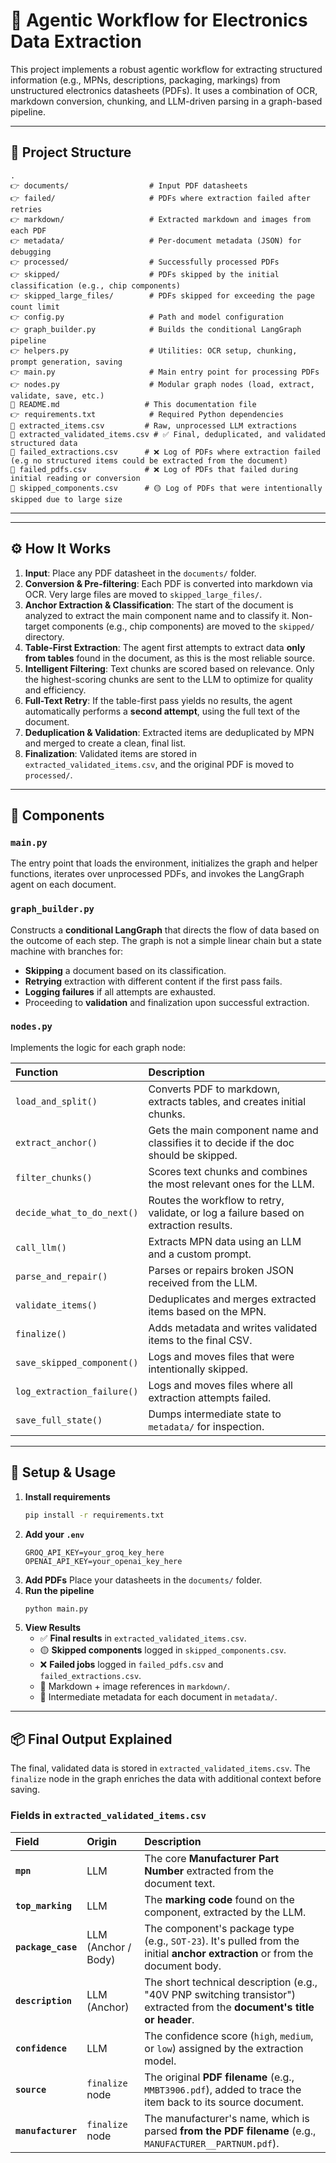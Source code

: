 # 🧠 Agentic Workflow for Electronics Data Extraction

This project implements a robust agentic workflow for extracting structured information (e.g., MPNs, descriptions, packaging, markings) from unstructured electronics datasheets (PDFs). It uses a combination of OCR, markdown conversion, chunking, and LLM-driven parsing in a graph-based pipeline.

---

## 📁 Project Structure

```
.
👉 documents/                  # Input PDF datasheets
👉 failed/                     # PDFs where extraction failed after retries
👉 markdown/                   # Extracted markdown and images from each PDF
👉 metadata/                   # Per-document metadata (JSON) for debugging
👉 processed/                  # Successfully processed PDFs
👉 skipped/                    # PDFs skipped by the initial classification (e.g., chip components)
👉 skipped_large_files/        # PDFs skipped for exceeding the page count limit
👉 config.py                   # Path and model configuration
👉 graph_builder.py            # Builds the conditional LangGraph pipeline
👉 helpers.py                  # Utilities: OCR setup, chunking, prompt generation, saving
👉 main.py                     # Main entry point for processing PDFs
👉 nodes.py                    # Modular graph nodes (load, extract, validate, save, etc.)
📄 README.md                   # This documentation file
👉 requirements.txt            # Required Python dependencies
📄 extracted_items.csv         # Raw, unprocessed LLM extractions
📄 extracted_validated_items.csv # ✅ Final, deduplicated, and validated structured data
📄 failed_extractions.csv      # ❌ Log of PDFs where extraction failed (e.g no structured items could be extracted from the document)
📄 failed_pdfs.csv             # ❌ Log of PDFs that failed during initial reading or conversion
📄 skipped_components.csv      # 🟡 Log of PDFs that were intentionally skipped due to large size

```

---

---
## ⚙️ How It Works

1.  **Input**: Place any PDF datasheet in the `documents/` folder.
2.  **Conversion & Pre-filtering**: Each PDF is converted into markdown via OCR. Very large files are moved to `skipped_large_files/`.
3.  **Anchor Extraction & Classification**: The start of the document is analyzed to extract the main component name and to classify it. Non-target components (e.g., chip components) are moved to the `skipped/` directory.
4.  **Table-First Extraction**: The agent first attempts to extract data **only from tables** found in the document, as this is the most reliable source.
5.  **Intelligent Filtering**: Text chunks are scored based on relevance. Only the highest-scoring chunks are sent to the LLM to optimize for quality and efficiency.
6.  **Full-Text Retry**: If the table-first pass yields no results, the agent automatically performs a **second attempt**, using the full text of the document.
7.  **Deduplication & Validation**: Extracted items are deduplicated by MPN and merged to create a clean, final list.
8.  **Finalization**: Validated items are stored in `extracted_validated_items.csv`, and the original PDF is moved to `processed/`.

---

## 🧱 Components

### `main.py`
The entry point that loads the environment, initializes the graph and helper functions, iterates over unprocessed PDFs, and invokes the LangGraph agent on each document.

### `graph_builder.py`
Constructs a **conditional LangGraph** that directs the flow of data based on the outcome of each step. The graph is not a simple linear chain but a state machine with branches for:
* **Skipping** a document based on its classification.
* **Retrying** extraction with different content if the first pass fails.
* **Logging failures** if all attempts are exhausted.
* Proceeding to **validation** and finalization upon successful extraction.

### `nodes.py`
Implements the logic for each graph node:

| Function | Description |
| :--- | :--- |
| `load_and_split()` | Converts PDF to markdown, extracts tables, and creates initial chunks. |
| `extract_anchor()` | Gets the main component name and classifies it to decide if the doc should be skipped. |
| `filter_chunks()` | Scores text chunks and combines the most relevant ones for the LLM. |
| `decide_what_to_do_next()` | Routes the workflow to retry, validate, or log a failure based on extraction results. |
| `call_llm()` | Extracts MPN data using an LLM and a custom prompt. |
| `parse_and_repair()` | Parses or repairs broken JSON received from the LLM. |
| `validate_items()` | Deduplicates and merges extracted items based on the MPN. |
| `finalize()` | Adds metadata and writes validated items to the final CSV. |
| `save_skipped_component()` | Logs and moves files that were intentionally skipped. |
| `log_extraction_failure()` | Logs and moves files where all extraction attempts failed. |
| `save_full_state()` | Dumps intermediate state to `metadata/` for inspection. |

---
## 🔧 Setup & Usage

1.  **Install requirements**
    ```bash
    pip install -r requirements.txt
    ```
2.  **Add your `.env`**
    ```
    GROQ_API_KEY=your_groq_key_here
    OPENAI_API_KEY=your_openai_key_here
    ```
3.  **Add PDFs**
    Place your datasheets in the `documents/` folder.
4.  **Run the pipeline**
    ```bash
    python main.py
    ```
5.  **View Results**
    * ✅ **Final results** in `extracted_validated_items.csv`.
    * 🟡 **Skipped components** logged in `skipped_components.csv`.
    * ❌ **Failed jobs** logged in `failed_pdfs.csv` and `failed_extractions.csv`.
    * 📄 Markdown + image references in `markdown/`.
    * 🧠 Intermediate metadata for each document in `metadata/`.

---
## 📦 Final Output Explained

The final, validated data is stored in `extracted_validated_items.csv`. The `finalize` node in the graph enriches the data with additional context before saving.

### Fields in `extracted_validated_items.csv`

| Field | Origin | Description |
| :--- | :--- | :--- |
| **`mpn`** | LLM | The core **Manufacturer Part Number** extracted from the document text. |
| **`top_marking`** | LLM | The **marking code** found on the component, extracted by the LLM. |
| **`package_case`** | LLM (Anchor / Body) | The component's package type (e.g., `SOT-23`). It's pulled from the initial **anchor extraction** or from the document body. |
| **`description`** | LLM (Anchor) | The short technical description (e.g., "40V PNP switching transistor") extracted from the **document's title or header**. |
| **`confidence`** | LLM | The confidence score (`high`, `medium`, or `low`) assigned by the extraction model. |
| **`source`** | `finalize` node | The original **PDF filename** (e.g., `MMBT3906.pdf`), added to trace the item back to its source document. |
| **`manufacturer`**| `finalize` node | The manufacturer's name, which is parsed **from the PDF filename** (e.g., `MANUFACTURER__PARTNUM.pdf`). |
